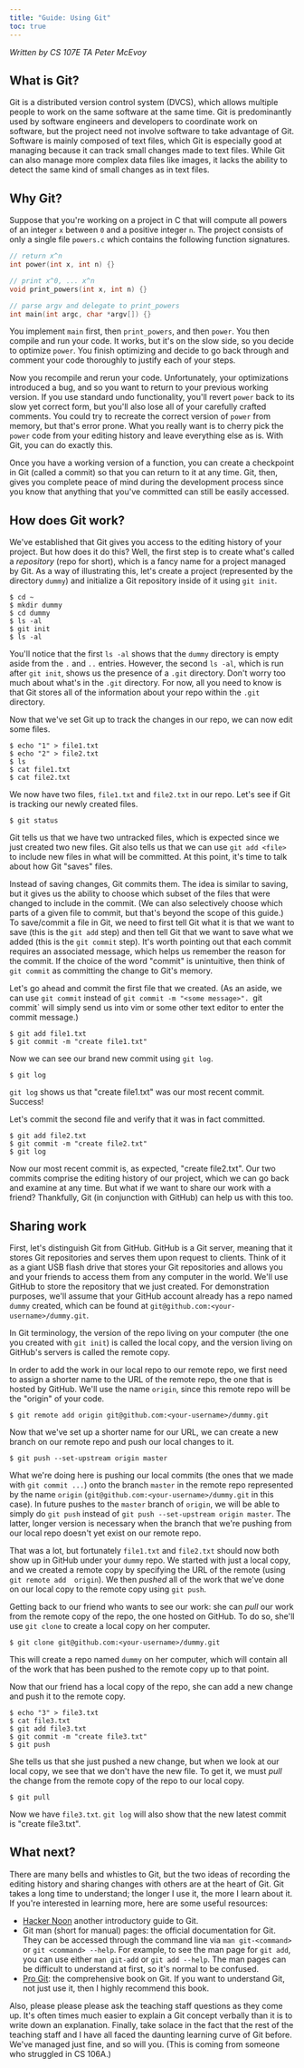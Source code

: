 ```yaml
---
title: "Guide: Using Git"
toc: true
---
```


_Written by CS 107E TA Peter McEvoy_

## What is Git? 
Git is a distributed version control system (DVCS), which allows multiple
people to work on the same software at the same time. Git is predominantly used 
by software engineers and developers to coordinate work on software, but the project
need not involve software to take advantage of Git. Software is mainly composed
of text files, which Git is especially good at managing because it can track small
changes made to text files. While Git can also manage more complex data files like
images, it lacks the ability to detect the same kind of small changes as in text
files.

## Why Git? 
Suppose that you're working on a project in C that will compute all powers of an
integer `x` between `0` and a positive integer `n`. The project consists of only
a single file `powers.c` which contains the following function signatures.

```c
// return x^n
int power(int x, int n) {}

// print x^0, ... x^n
void print_powers(int x, int n) {}

// parse argv and delegate to print_powers
int main(int argc, char *argv[]) {}
```

You implement `main` first, then `print_powers`, and then `power`. You then compile 
and run your code. It works, but it's on the slow side, so you decide to optimize 
`power`. You finish optimizing and decide to go back through and comment your code
thoroughly to justify each of your steps. 

Now you recompile and rerun your code. Unfortunately, your optimizations introduced 
a bug, and so you want to return to your previous working version. If you use standard 
undo functionality, you'll revert `power` back to its slow yet correct form, but
you'll also lose all of your carefully crafted comments. You could try to
recreate the correct version of `power` from memory, but that's error prone.
What you really want is to cherry pick the `power` code from your editing
history and leave everything else as is. With Git, you can do exactly this. 

Once you have a working version of a function, you can create a checkpoint in
Git (called a commit) so that you can return to it at any time. Git, then, gives
you complete peace of mind during the development process since you know that
anything that you've committed can still be easily accessed.

## How does Git work?
We've established that Git gives you access to the editing history of your
project. But how does it do this? Well, the first step is to create what's
called a _repository_ (repo for short), which is a fancy name for a project managed by Git. As a
way of illustrating this, let's create a project (represented by the directory
`dummy`) and initialize a Git repository inside of it using `git init`. 

```console
$ cd ~
$ mkdir dummy
$ cd dummy
$ ls -al
$ git init
$ ls -al
```

You'll notice that the first `ls -al` shows that the `dummy` directory is empty
aside from the `.` and `..` entries. However, the second `ls -al`, which is run
after `git init`, shows us the presence of a `.git` directory. Don't worry too
much about what's in the `.git` directory. For now, all you need to know is that
Git stores all of the information about your repo within the `.git` directory. 

Now that we've set Git up to track the changes in our repo, we can now edit some
files. 

```console
$ echo "1" > file1.txt
$ echo "2" > file2.txt
$ ls 
$ cat file1.txt
$ cat file2.txt
```

We now have two files, `file1.txt` and `file2.txt` in our repo. Let's see if Git
is tracking our newly created files.

```console
$ git status
```

Git tells us that we have two untracked files, which is expected since we just
created two new files. Git also tells us that we can use `git add <file>` to
include new files in what will be committed. At this point, it's time to talk
about how Git "saves" files. 

Instead of saving changes, Git commits them. The idea is similar to saving, but it
gives us the ability to choose which subset of the files that were changed to
include in the commit. (We can also selectively choose which parts of a given
file to commit, but that's beyond the scope of this guide.) To save/commit a file
in Git, we need to first tell Git what it is that we want to save (this is the 
`git add` step) and then tell Git that we want to save what we added (this is the
`git commit` step). It's worth pointing out that each commit requires an associated 
message, which helps us remember the reason for the commit. If the choice of the
word "commit" is unintuitive, then think of `git commit` as committing the
change to Git's memory.

Let's go ahead and commit the first file that we created. (As an aside, we can
use `git commit` instead of `git commit -m "<some message>". `git commit` will
simply send us into vim or some other text editor to enter the commit message.)

```console
$ git add file1.txt
$ git commit -m "create file1.txt"
```

Now we can see our brand new commit using `git log`.

```console
$ git log
```

`git log` shows us that "create file1.txt" was our most recent commit. Success! 

Let's commit the second file and verify that it was in fact committed.

```console
$ git add file2.txt
$ git commit -m "create file2.txt"
$ git log
```

Now our most recent commit is, as expected, "create file2.txt". Our two commits
comprise the editing history of our project, which we can go back and examine at
any time. But what if we want to share our work with a friend? Thankfully, Git
(in conjunction with GitHub) can help us with this too. 

## Sharing work
First, let's distinguish Git from GitHub. GitHub is a Git server, meaning that
it stores Git repositories and serves them upon request to clients. Think of it
as a giant USB flash drive that stores your Git repositories and allows you and
your friends to access them from any computer in the world. We'll use GitHub to
store the repository that we just created. For demonstration purposes, we'll
assume that your GitHub account already has a repo named `dummy` created, which
can be found at `git@github.com:<your-username>/dummy.git`.

In Git terminology, the version of the repo living on your computer (the one you 
created with `git init`) is called the local copy, and the version living on GitHub's
servers is called the remote copy. 

In order to add the work in our local repo to our remote repo, we first need to 
assign a shorter name to the URL of the remote repo, the one that is hosted by 
GitHub. We'll use the name `origin`, since this remote repo will be the "origin" 
of your code. 

```console
$ git remote add origin git@github.com:<your-username>/dummy.git
```

Now that we've set up a shorter name for our URL, we can create a new branch on
our remote repo and push our local changes to it.

```console
$ git push --set-upstream origin master
```

What we're doing here is pushing our local commits (the ones that we made with
`git commit ...`) onto the branch `master` in the remote repo represented by the 
name `origin` (`git@github.com:<your-username>/dummy.git` in this case). In future
pushes to the `master` branch of `origin`, we will be able to simply do `git
push` instead of `git push --set-upstream origin master`. The latter, longer
version is necessary when the branch that we're pushing from our local repo doesn't
yet exist on our remote repo.

That was a lot, but fortunately `file1.txt` and `file2.txt` should now both show 
up in GitHub under your `dummy` repo. We started with just a local copy, and we 
created a remote copy by specifying the URL of the remote (using `git remote add 
origin`). We then _pushed_ all of the work that we've done on our local copy to 
the remote copy using `git push`. 

Getting back to our friend who wants to see our work: she can _pull_ our work
from the remote copy of the repo, the one hosted on GitHub. To do so, she'll use
`git clone` to create a local copy on her computer.

```console
$ git clone git@github.com:<your-username>/dummy.git
```

This will create a repo named `dummy` on her computer, which will contain all of
the work that has been pushed to the remote copy up to that point. 

Now that our friend has a local copy of the repo, she can add a new change and
push it to the remote copy.

```console
$ echo "3" > file3.txt
$ cat file3.txt
$ git add file3.txt
$ git commit -m "create file3.txt"
$ git push
```

She tells us that she just pushed a new change, but when we look at our local
copy, we see that we don't have the new file. To get it, we must _pull_ the
change from the remote copy of the repo to our local copy.

```console
$ git pull
```

Now we have `file3.txt`. `git log` will also show that the new latest commit is
"create file3.txt".

## What next?
There are many bells and whistles to Git, but the two ideas of recording the
editing history and sharing changes with others are at the heart of Git. Git
takes a long time to understand; the longer I use it, the more I learn about it.
If you're interested in learning more, here are some useful resources:
- [Hacker Noon](https://hackernoon.com/understanding-git-fcffd87c15a3) another
  introductory guide to Git.
- Git man (short for manual) pages: the official documentation for Git. They can be accessed
  through the command line via `man git-<command>` or `git <command> --help`.
  For example, to see the man page for `git add`, you can use either `man
  git-add` or `git add --help`. The man pages can be difficult to understand at
  first, so it's normal to be confused. 
- [Pro Git](https://git-scm.com/book/en/v2): the comprehensive book on Git. If
  you want to understand Git, not just use it, then I highly recommend this book. 

Also, please please please ask the teaching staff questions as they come up. 
It's often times much easier to explain a Git concept verbally than it is to write
down an explanation. Finally, take solace in the fact that the rest of the
teaching staff and I have all faced the daunting learning curve of Git before.
We've managed just fine, and so will you. (This is coming from someone who
struggled in CS 106A.) 

